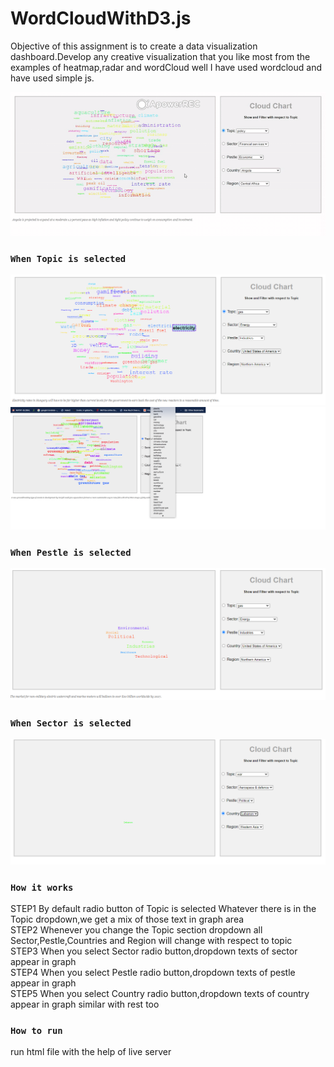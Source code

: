 # WordCloudWithD3.js

Objective of this assignment is to create a data visualization dashboard.Develop any 
creative visualization that you like most from the examples of heatmap,radar and wordCloud 
well I have used wordcloud and have used simple js.


![](/images/working.gif)
### `When Topic is selected`
![](/images/hoverUI.PNG)
![](/images/dropdownUI.png)

### `When Pestle is selected`
![](/images/selectedPestleDropdownGraph.PNG)

### `When Sector is selected`
![](/images/selectedCountryDropdownGraph.PNG)


### `How it works`

STEP1 By default radio button of Topic is selected Whatever there is in the Topic dropdown,we get a mix of those text in graph area</br>
STEP2 Whenever you change the Topic section dropdown all Sector,Pestle,Countries and Region will change with respect to topic</br>
STEP3 When you select Sector radio button,dropdown texts of sector appear in graph</br>
STEP4 When you select Pestle radio button,dropdown texts of pestle appear in graph</br>
STEP5 When you select Country radio button,dropdown texts of country appear in graph similar with rest too</br>

### `How to run`
run html file with the help of live server
